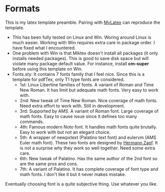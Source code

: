 # Formats

This is my latex template preamble. Pairing with [MyLatex](https://github.com/kwang0913/MyLatex/tree/main/Example) can reproduce the template.

- This has been fully tested on Linux and Win. Woring around Linux is much easier. Working with Win requires extra care in package order. I have fixed what I encountered.
- One problem with Win is that Miktex doesn't install all packages (it only installs needed packages). This is good to save disk space but will violate many package default value. For instance, install __cm-super__ before using this template on Win.
- Fonts.sty: It contains 7 fonts family that I feel nice. Since this is a template for pdfTex, only T1 type fonts are considered.
  - 1st: Linux Libertine families of fonts. A variant of Roman and Time New Roman. It has limit but adequate math fonts. Very easy to work with.
  - 2nd: New tweak of Time New Roman. Nice coverage of math fonts. Need extra effort to work with. Still in development.
  - 3rd: Supported by AMS. A variant of Roman font. Large coverage of math fonts. Easy to cause issue since it defines too many commands.
  - 4th: Famous modern Noto font. It handles math fonts quite brutally. Easy to work with but not an elegant choice.
  - 5th: A wrapper of newpxtext (Palatino text font) and eulervm (AMS Euler math font). These two fonts are designed by [Hermann Zapf](https://en.wikipedia.org/wiki/Hermann_Zapf). It is not a surprise why they work so well together. Need some extra care.
  - 6th: New tweak of Palatino. Has the same author of the 2nd font so are the same pros and cons.
  - 7th: A variant of Palatino. It has complete coverage of font type and math fonts. I don't like it but it never makes mistake.

Eventually choosing font is a quite subjective thing. Use whatever you like.
